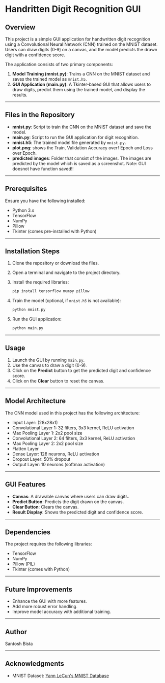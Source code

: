 # Handritten Digit Recognition GUI

## Overview
This project is a simple GUI application for handwritten digit recognition using a Convolutional Neural Network (CNN) trained on the MNIST dataset. Users can draw digits (0-9) on a canvas, and the model predicts the drawn digit with a confidence score.

The application consists of two primary components:
1. **Model Training (mnist.py)**: Trains a CNN on the MNIST dataset and saves the trained model as `mnist.h5`.
2. **GUI Application (main.py)**: A Tkinter-based GUI that allows users to draw digits, predict them using the trained model, and display the results.


---

## Files in the Repository
- **mnist.py**: Script to train the CNN on the MNIST dataset and save the model.
- **main.py**: Script to run the GUI application for digit recognition.
- **mnist.h5**: The trained model file generated by `mnist.py`.
- **plot.png**: shows the Train, Validation Accuracy overf Epoch and Loss over Epoch.
- **predicted images**: Folder that consist of the images. The images are predicted by the model which is saved as a screenshot. Note: GUI doesnot have function saved!!
---

## Prerequisites
Ensure you have the following installed:
- Python 3.x
- TensorFlow
- NumPy
- Pillow
- Tkinter (comes pre-installed with Python)

---

## Installation Steps
1. Clone the repository or download the files.
2. Open a terminal and navigate to the project directory.
3. Install the required libraries:
   ```bash
   pip install tensorflow numpy pillow
   ```

4. Train the model (optional, if `mnist.h5` is not available):
   ```bash
   python mnist.py
   ```

5. Run the GUI application:
   ```bash
   python main.py
   ```

---

## Usage
1. Launch the GUI by running `main.py`.
2. Use the canvas to draw a digit (0-9).
3. Click on the **Predict** button to get the predicted digit and confidence score.
4. Click on the **Clear** button to reset the canvas.

---

## Model Architecture
The CNN model used in this project has the following architecture:
- Input Layer: (28x28x1)
- Convolutional Layer 1: 32 filters, 3x3 kernel, ReLU activation
- Max Pooling Layer 1: 2x2 pool size
- Convolutional Layer 2: 64 filters, 3x3 kernel, ReLU activation
- Max Pooling Layer 2: 2x2 pool size
- Flatten Layer
- Dense Layer: 128 neurons, ReLU activation
- Dropout Layer: 50% dropout
- Output Layer: 10 neurons (softmax activation)

---

## GUI Features
- **Canvas**: A drawable canvas where users can draw digits.
- **Predict Button**: Predicts the digit drawn on the canvas.
- **Clear Button**: Clears the canvas.
- **Result Display**: Shows the predicted digit and confidence score.

---

## Dependencies
The project requires the following libraries:
- TensorFlow
- NumPy
- Pillow (PIL)
- Tkinter (comes with Python)

---

## Future Improvements
- Enhance the GUI with more features.
- Add more robust error handling.
- Improve model accuracy with additional training.

---


## Author
Santosh Bista

---

## Acknowledgments
- MNIST Dataset: [Yann LeCun's MNIST Database](http://yann.lecun.com/exdb/mnist/)

